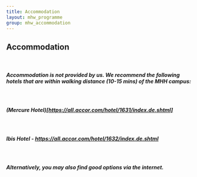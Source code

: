 ```yaml
---
title: Accommodation
layout: mhw_programme
group: mhw_accommodation
---
```


## Accommodation

<br />

##### Accommodation is not provided by us. We recommend the following hotels that are within walking distance (10-15 mins) of the MHH campus: 

<br />

##### (Mercure Hotel)[https://all.accor.com/hotel/1631/index.de.shtml]

<br />

##### Ibis Hotel - https://all.accor.com/hotel/1632/index.de.shtml  

<br />

##### Alternatively, you may also find good options via the internet. 
